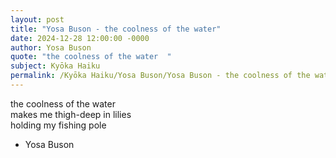 ```yaml
---
layout: post
title: "Yosa Buson - the coolness of the water"
date: 2024-12-28 12:00:00 -0000
author: Yosa Buson
quote: "the coolness of the water  "
subject: Kyōka Haiku
permalink: /Kyōka Haiku/Yosa Buson/Yosa Buson - the coolness of the water
---
```


the coolness of the water  
    makes me thigh-deep in lilies  
    holding my fishing pole

- Yosa Buson
